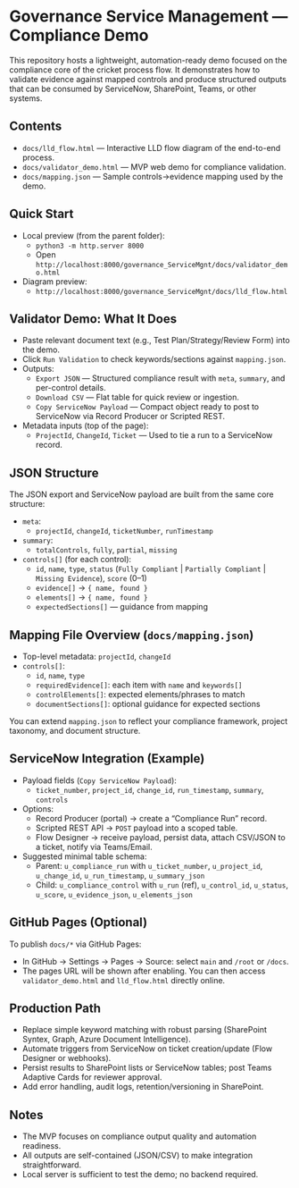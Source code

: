 # Governance Service Management — Compliance Demo

This repository hosts a lightweight, automation-ready demo focused on the compliance core of the cricket process flow. It demonstrates how to validate evidence against mapped controls and produce structured outputs that can be consumed by ServiceNow, SharePoint, Teams, or other systems.

## Contents
- `docs/lld_flow.html` — Interactive LLD flow diagram of the end-to-end process.
- `docs/validator_demo.html` — MVP web demo for compliance validation.
- `docs/mapping.json` — Sample controls→evidence mapping used by the demo.

## Quick Start
- Local preview (from the parent folder):
  - `python3 -m http.server 8000`
  - Open `http://localhost:8000/governance_ServiceMgnt/docs/validator_demo.html`
- Diagram preview:
  - `http://localhost:8000/governance_ServiceMgnt/docs/lld_flow.html`

## Validator Demo: What It Does
- Paste relevant document text (e.g., Test Plan/Strategy/Review Form) into the demo.
- Click `Run Validation` to check keywords/sections against `mapping.json`.
- Outputs:
  - `Export JSON` — Structured compliance result with `meta`, `summary`, and per-control details.
  - `Download CSV` — Flat table for quick review or ingestion.
  - `Copy ServiceNow Payload` — Compact object ready to post to ServiceNow via Record Producer or Scripted REST.
- Metadata inputs (top of the page):
  - `ProjectId`, `ChangeId`, `Ticket` — Used to tie a run to a ServiceNow record.

## JSON Structure
The JSON export and ServiceNow payload are built from the same core structure:
- `meta`:
  - `projectId`, `changeId`, `ticketNumber`, `runTimestamp`
- `summary`:
  - `totalControls`, `fully`, `partial`, `missing`
- `controls[]` (for each control):
  - `id`, `name`, `type`, `status` (`Fully Compliant` | `Partially Compliant` | `Missing Evidence`), `score` (0–1)
  - `evidence[]` → `{ name, found }`
  - `elements[]` → `{ name, found }`
  - `expectedSections[]` — guidance from mapping

## Mapping File Overview (`docs/mapping.json`)
- Top-level metadata: `projectId`, `changeId`
- `controls[]`:
  - `id`, `name`, `type`
  - `requiredEvidence[]`: each item with `name` and `keywords[]`
  - `controlElements[]`: expected elements/phrases to match
  - `documentSections[]`: optional guidance for expected sections

You can extend `mapping.json` to reflect your compliance framework, project taxonomy, and document structure.

## ServiceNow Integration (Example)
- Payload fields (`Copy ServiceNow Payload`):
  - `ticket_number`, `project_id`, `change_id`, `run_timestamp`, `summary`, `controls`
- Options:
  - Record Producer (portal) → create a “Compliance Run” record.
  - Scripted REST API → `POST` payload into a scoped table.
  - Flow Designer → receive payload, persist data, attach CSV/JSON to a ticket, notify via Teams/Email.
- Suggested minimal table schema:
  - Parent: `u_compliance_run` with `u_ticket_number`, `u_project_id`, `u_change_id`, `u_run_timestamp`, `u_summary_json`
  - Child: `u_compliance_control` with `u_run` (ref), `u_control_id`, `u_status`, `u_score`, `u_evidence_json`, `u_elements_json`

## GitHub Pages (Optional)
To publish `docs/*` via GitHub Pages:
- In GitHub → Settings → Pages → Source: select `main` and `/root` or `/docs`.
- The pages URL will be shown after enabling. You can then access `validator_demo.html` and `lld_flow.html` directly online.

## Production Path
- Replace simple keyword matching with robust parsing (SharePoint Syntex, Graph, Azure Document Intelligence).
- Automate triggers from ServiceNow on ticket creation/update (Flow Designer or webhooks).
- Persist results to SharePoint lists or ServiceNow tables; post Teams Adaptive Cards for reviewer approval.
- Add error handling, audit logs, retention/versioning in SharePoint.

## Notes
- The MVP focuses on compliance output quality and automation readiness.
- All outputs are self-contained (JSON/CSV) to make integration straightforward.
- Local server is sufficient to test the demo; no backend required.